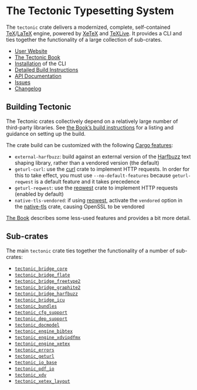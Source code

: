 # The Tectonic Typesetting System

The `tectonic` crate delivers a modernized, complete, self-contained
[TeX](https://en.wikipedia.org/wiki/TeX)/[LaTeX](https://www.latex-project.org/)
engine, powered by [XeTeX](http://xetex.sourceforge.net/) and
[TeXLive](https://www.tug.org/texlive/). It provides a CLI and ties together the
functionality of a large collection of sub-crates.

- [User Website](https://tectonic-typesetting.github.io/)
- [The Tectonic Book](https://tectonic-typesetting.github.io/book/latest/)
- [Installation](https://tectonic-typesetting.github.io/book/latest/installation/) of the CLI
- [Detailed Build Instructions][build-inst]
- [API Documentation](https://docs.rs/tectonic/)
- [Issues](https://github.com/tectonic-typesetting/tectonic/issues/)
- [Changelog](https://github.com/tectonic-typesetting/tectonic/blob/release/CHANGELOG.md)

[build-inst]: https://tectonic-typesetting.github.io/book/latest/howto/build-tectonic/


## Building Tectonic

The Tectonic crates collectively depend on a relatively large number of
third-party libraries. See [the Book’s build instructions][build-inst] for a
listing and guidance on setting up the build.

The crate build can be customized with the following [Cargo features]:

[Cargo features]: https://doc.rust-lang.org/cargo/reference/features.html

- `external-harfbuzz`: build against an external version of the [Harfbuzz] text
  shaping library, rather than a vendored version (the default)
- `geturl-curl`: use the [curl] crate to implement HTTP requests. In order for
  this to take effect, you must use `--no-default-features` because
  `geturl-reqwest` is a default feature and it takes precedence
- `geturl-reqwest`: use the [reqwest] crate to implement HTTP requests (enabled
  by default)
- `native-tls-vendored`: if using [reqwest], activate the `vendored` option in
  the [native-tls] crate, causing OpenSSL to be vendored

[Harfbuzz]: https://harfbuzz.github.io/
[curl]: https://docs.rs/curl/
[reqwest]: https://docs.rs/reqwest/
[native-tls]: https://github.com/sfackler/rust-native-tls

[The Book][build-inst] describes some less-used features and provides a bit more
detail.


## Sub-crates

The main `tectonic` crate ties together the functionality of a number of
sub-crates:

- [`tectonic_bridge_core`](https://crates.io/crates/tectonic_bridge_core)
- [`tectonic_bridge_flate`](https://crates.io/crates/tectonic_bridge_flate)
- [`tectonic_bridge_freetype2`](https://crates.io/crates/tectonic_bridge_freetype2)
- [`tectonic_bridge_graphite2`](https://crates.io/crates/tectonic_bridge_graphite2)
- [`tectonic_bridge_harfbuzz`](https://crates.io/crates/tectonic_bridge_harfbuzz)
- [`tectonic_bridge_icu`](https://crates.io/crates/tectonic_bridge_icu)
- [`tectonic_bundles`](https://crates.io/crates/tectonic_bundles)
- [`tectonic_cfg_support`](https://crates.io/crates/tectonic_cfg_support)
- [`tectonic_dep_support`](https://crates.io/crates/tectonic_dep_support)
- [`tectonic_docmodel`](https://crates.io/crates/tectonic_docmodel)
- [`tectonic_engine_bibtex`](https://crates.io/crates/tectonic_engine_bibtex)
- [`tectonic_engine_xdvipdfmx`](https://crates.io/crates/tectonic_engine_xdvipdfmx)
- [`tectonic_engine_xetex`](https://crates.io/crates/tectonic_engine_xetex)
- [`tectonic_errors`](https://crates.io/crates/tectonic_errors)
- [`tectonic_geturl`](https://crates.io/crates/tectonic_geturl)
- [`tectonic_io_base`](https://crates.io/crates/tectonic_io_base)
- [`tectonic_pdf_io`](https://crates.io/crates/tectonic_pdf_io)
- [`tectonic_xdv`](https://crates.io/crates/tectonic_xdv)
- [`tectonic_xetex_layout`](https://crates.io/crates/tectonic_xetex_layout)
